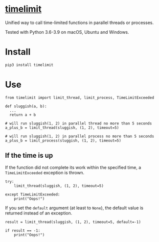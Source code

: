 # [timelimit](https://github.com/rtmigo/timelimit_py#readme)

Unified way to call time-limited functions in parallel threads or processes.

Tested with Python 3.6-3.9 on macOS, Ubuntu and Windows.

# Install

``` bash
pip3 install timelimit
```

# Use

``` python3
from timelimit import limit_thread, limit_process, TimeLimitExceeded

def sluggish(a, b):
  ...
  return a + b

# will run sluggish(1, 2) in parallel thread no more than 5 seconds
a_plus_b = limit_thread(sluggish, (1, 2), timeout=5)

# will run sluggish(1, 2) in parallel process no more than 5 seconds
a_plus_b = limit_process(sluggish, (1, 2), timeout=5)
```

## If the time is up

If the function did not complete its work within the specified time, a 
`TimeLimitExceeded` exception is thrown.

``` python3
try:
    limit_thread(sluggish, (1, 2), timeout=5)
    
except TimeLimitExceeded:
    print("Oops!")  
```

If you set the `default` argument (at least to `None`), the default value 
is returned instead of an exception.

``` python3
result = limit_thread(sluggish, (1, 2), timeout=5, default=-1)

if result == -1:
    print("Oops!")
```
